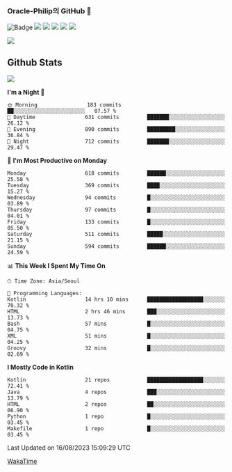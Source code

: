 ### Oracle-Philip의 GitHub 👋

![Badge](http://img.shields.io/badge/-Java-black?style=flat-square)
<img src="https://img.shields.io/badge/ -Kotlin-black?style=flat-square&logo=Kotlin&logoColor=#7F52FF"/></a>
<img src="https://img.shields.io/badge/ -Dart-black?style=flat-square&logo=Dart&logoColor=#0175C2"/></a>
<img src="https://img.shields.io/badge/ -Android-black?style=flat-square&logo=Android&logoColor=#3DDC84"/></a>
<img src="https://img.shields.io/badge/ -Flutter-black?style=flat-square&logo=Flutter&logoColor=#02569B"/></a>
<img src="https://img.shields.io/badge/ -Firebase-black?style=flat-square&logo=Firebase&logoColor=#FFCA28"/></a>

<img src="https://img.shields.io/badge/ -BLE-black?style=flat-square&logo=Bluetooth&logoColor=#0082FC"/></a>

<!--
<img src="https://img.shields.io/badge/ -STM32F103-black?style=flat-square&logo=STMicroelectronics&logoColor=#03234B"/></a>
<img src="https://img.shields.io/badge/ -Qt-black?style=flat-square&logo=Qt&logoColor=#41CD52"/></a>
-->

<!--
![Badge](http://img.shields.io/badge/-Java-black?style=flat-square)
![Badge](http://img.shields.io/badge/-Koltin-black?style=flat-square)
![Badge](http://img.shields.io/badge/-Dart-black?style=flat-square)
![Badge](http://img.shields.io/badge/-Android-black?style=flat-square)
![Badge](http://img.shields.io/badge/-Flutter-black?style=flat-square)
![Badge](http://img.shields.io/badge/-Firebase-black?style=flat-square)
-->

## Github Stats  
<div align="left"><img src="https://github-readme-stats.vercel.app/api?username=Oracle-Philip&show_icons=true&count_private=true&hide_border=true" align="center" /></div>


<!--START_SECTION:waka-->
**I'm a Night 🦉** 

```text
🌞 Morning                183 commits         ██░░░░░░░░░░░░░░░░░░░░░░░   07.57 % 
🌆 Daytime                631 commits         ███████░░░░░░░░░░░░░░░░░░   26.12 % 
🌃 Evening                890 commits         █████████░░░░░░░░░░░░░░░░   36.84 % 
🌙 Night                  712 commits         ███████░░░░░░░░░░░░░░░░░░   29.47 % 
```
📅 **I'm Most Productive on Monday** 

```text
Monday                   618 commits         ██████░░░░░░░░░░░░░░░░░░░   25.58 % 
Tuesday                  369 commits         ████░░░░░░░░░░░░░░░░░░░░░   15.27 % 
Wednesday                94 commits          █░░░░░░░░░░░░░░░░░░░░░░░░   03.89 % 
Thursday                 97 commits          █░░░░░░░░░░░░░░░░░░░░░░░░   04.01 % 
Friday                   133 commits         █░░░░░░░░░░░░░░░░░░░░░░░░   05.50 % 
Saturday                 511 commits         █████░░░░░░░░░░░░░░░░░░░░   21.15 % 
Sunday                   594 commits         ██████░░░░░░░░░░░░░░░░░░░   24.59 % 
```


📊 **This Week I Spent My Time On** 

```text
🕑︎ Time Zone: Asia/Seoul

💬 Programming Languages: 
Kotlin                   14 hrs 10 mins      ██████████████████░░░░░░░   70.32 % 
HTML                     2 hrs 46 mins       ███░░░░░░░░░░░░░░░░░░░░░░   13.73 % 
Bash                     57 mins             █░░░░░░░░░░░░░░░░░░░░░░░░   04.75 % 
XML                      51 mins             █░░░░░░░░░░░░░░░░░░░░░░░░   04.25 % 
Groovy                   32 mins             █░░░░░░░░░░░░░░░░░░░░░░░░   02.69 % 
```

**I Mostly Code in Kotlin** 

```text
Kotlin                   21 repos            ██████████████████░░░░░░░   72.41 % 
Java                     4 repos             ███░░░░░░░░░░░░░░░░░░░░░░   13.79 % 
HTML                     2 repos             ██░░░░░░░░░░░░░░░░░░░░░░░   06.90 % 
Python                   1 repo              █░░░░░░░░░░░░░░░░░░░░░░░░   03.45 % 
Makefile                 1 repo              █░░░░░░░░░░░░░░░░░░░░░░░░   03.45 % 
```




 Last Updated on 16/08/2023 15:09:29 UTC
<!--END_SECTION:waka-->


<!--
**Oracle-Philip/Oracle-Philip** is a ✨ _special_ ✨ repository because its `README.md` (this file) appears on your GitHub profile.

Here are some ideas to get you started:

- 🔭 I’m currently working on ...
- 🌱 I’m currently learning ...
- 👯 I’m looking to collaborate on ...
- 🤔 I’m looking for help with ...
- 💬 Ask me about ...
- 📫 How to reach me: ...
- 😄 Pronouns: ...
- ⚡ Fun fact: ...
-->


[WakaTime](https://wakatime.com/dashboard)

